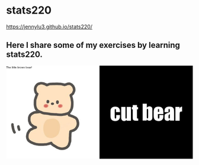 # stats220
https://jennylu3.github.io/stats220/
##  **Here I share some of my exercises by learning stats220.**
![](my_meme.png)

